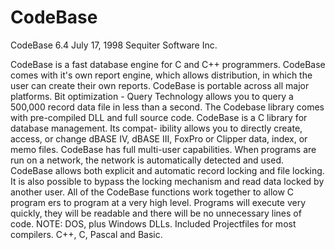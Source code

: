 # CodeBase
CodeBase 6.4
July 17, 1998
Sequiter Software Inc. 

CodeBase is a fast database engine for C and C++ programmers. 
CodeBase comes with it's own report engine, which allows 
distribution, in which the user can create their own reports. 
CodeBase is portable across all major platforms. Bit optimization - 
Query Technology allows you to query a 500,000 record data file in 
less than a second. The Codebase library comes with pre-compiled DLL 
and full source code. CodeBase is a C library for database 
management. Its compat- ibility allows you to directly create, 
access, or change dBASE IV, dBASE III, FoxPro or Clipper data, index, 
or memo files. CodeBase has full multi-user capabilities. When 
programs are run on a network, the network is automatically detected 
and used. CodeBase allows both explicit and automatic record locking 
and file locking. It is also possible to bypass the locking mechanism 
and read data locked by another user.  All of the CodeBase functions 
work together to allow C program ers to program at a very high level. 
Programs will execute very quickly, they will be readable and there 
will be no unnecessary lines of code.  NOTE: DOS, plus Windows DLLs. 
Included Projectfiles for most compilers. C++, C, Pascal and Basic.
